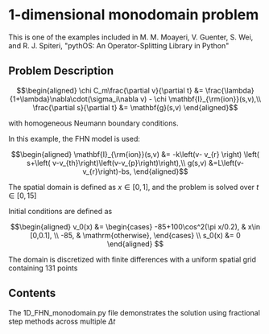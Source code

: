 # 1-dimensional monodomain problem

This is one of the examples included in M. M. Moayeri, V. Guenter, S. Wei, and R. J. Spiteri, "pythOS: An Operator-Splitting Library in Python"

## Problem Description

```math
\begin{aligned}
    \chi C_m\frac{\partial v}{\partial t}   &= \frac{\lambda}{1+\lambda}\nabla\cdot(\sigma_i\nabla v) - \chi \mathbf{I}_{\rm{ion}}(s,v),\\
    \frac{\partial s}{\partial t}  &= \mathbf{g}(s,v)
\end{aligned}
```
with homogeneous Neumann boundary conditions.

In this example, the FHN model is used:
```math
\begin{aligned}
\mathbf{I}_{\rm{ion}}(s,v)  &= -k\left(v- v_{r} \right) \left( s+\left( v-v_{th}\right)\left(v-v_{p}\right)\right),\\
    g(s,v) &=L\left(v-v_{r}\right)-bs,
\end{aligned}
```

The spatial domain is defined as $`x \in [0,1] `$, and the problem is solved over $` t  \in [0,15] `$

Initial conditions are defined as 
```math
\begin{aligned}
v_0(x) &= \begin{cases}
      -85+100\cos^2(\pi x/0.2), & x\in [0,0.1], \\
      -85, & \mathrm{otherwise},
       \end{cases} \\
s_0(x) &= 0
\end{aligned}

```

The domain is discretized with finite differences with a uniform spatial grid containing 131 points

## Contents

The 1D_FHN_monodomain.py file demonstrates the solution using fractional step methods across multiple $` \Delta t`$